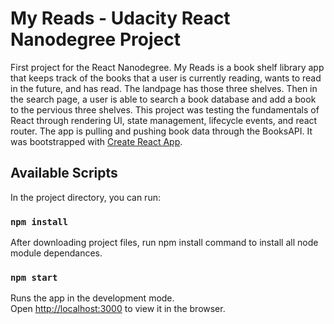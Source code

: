 # My Reads - Udacity React Nanodegree Project

First project for the React Nanodegree. My Reads is a book shelf library app that keeps track of the books that a user is currently reading, wants to read in the future, and has read. The landpage has those three shelves. Then in the search page, a user is able to search a book database and add a book to the pervious three shelves. This project was testing the fundamentals of React through rendering UI, state management, lifecycle events, and react router. The app is pulling and pushing book data through the BooksAPI. It was bootstrapped with [Create React App](https://github.com/facebook/create-react-app).

## Available Scripts

In the project directory, you can run:

### `npm install`

After downloading project files, run npm install command to install all node module dependances.

### `npm start`

Runs the app in the development mode.\
Open [http://localhost:3000](http://localhost:3000) to view it in the browser.
